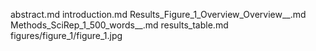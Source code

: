 abstract.md
introduction.md
Results_Figure_1_Overview_Overview__.md
Methods_SciRep_1_500_words__.md
results_table.md
figures/figure_1/figure_1.jpg
